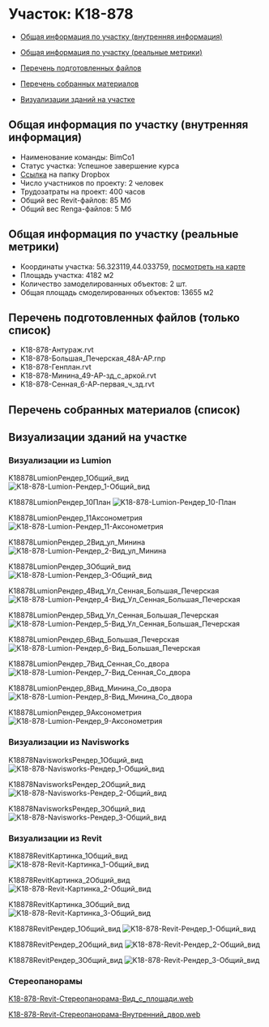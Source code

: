 # Участок: K18-878

* [Общая информация по участку (внутренняя информация)](#Chapter1)

* [Общая информация по участку (реальные метрики)](#Chapter2)

* [Перечень подготовленных файлов](#Chapter3)

* [Перечень собранных материалов](#Chapter4)

* [Визуализации зданий на участке](#Chapter6)

## <a id="Chapter1"></a> Общая информация по участку (внутренняя информация)
+ Наименование команды: BimCo1
+ Статус участка: Успешное завершение курса
+ [Ссылка](https://www.dropbox.com/sh/wvvgv1nw1iqred9/AADH4N8xrDHWq7JeWPBDivmNa/K18_878?dl=0) на папку Dropbox
+ Число участников по проекту: 2 человек
+ Трудозатраты на проект: 400 часов
+ Общий вес Revit-файлов: 85 Мб
+ Общий вес Renga-файлов: 5 Мб
## <a id="Chapter2"></a> Общая информация по участку (реальные метрики)
+ Координаты участка: 56.323119,44.033759, [посмотреть на карте](https://yandex.ru/maps/47/nizhny-novgorod/?ll=44.033759%2C56.323119&z=19)
+ Площадь участка: 4182 м2
+ Количество замоделированных объектов: 2 шт.
+ Общая площадь смоделированных объектов: 13655 м2
## <a id="Chapter3"></a> Перечень подготовленных файлов (только список)
+ K18-878-Антураж.rvt
+ K18-878-Большая_Печерская_48А-АР.rnp
+ K18-878-Генплан.rvt
+ K18-878-Минина_49-АР-зд_c_аркой.rvt
+ K18-878-Сенная_6-АР-первая_ч_зд.rvt
## <a id="Chapter4"></a> Перечень собранных материалов (список)
## <a id="Chapter6"></a> Визуализации зданий на участке
### Визуализации из Lumion
K18878LumionРендер_1Общий_вид
![K18-878-Lumion-Рендер_1-Общий_вид](/Images/K18_878/K18-878-Lumion-Рендер_1-Общий_вид_Compressed.jpg)

K18878LumionРендер_10План
![K18-878-Lumion-Рендер_10-План](/Images/K18_878/K18-878-Lumion-Рендер_10-План_Compressed.jpg)

K18878LumionРендер_11Аксонометрия
![K18-878-Lumion-Рендер_11-Аксонометрия](/Images/K18_878/K18-878-Lumion-Рендер_11-Аксонометрия_Compressed.jpg)

K18878LumionРендер_2Вид_ул_Минина
![K18-878-Lumion-Рендер_2-Вид_ул_Минина](/Images/K18_878/K18-878-Lumion-Рендер_2-Вид_ул_Минина_Compressed.jpg)

K18878LumionРендер_3Общий_вид
![K18-878-Lumion-Рендер_3-Общий_вид](/Images/K18_878/K18-878-Lumion-Рендер_3-Общий_вид_Compressed.jpg)

K18878LumionРендер_4Вид_Ул_Сенная_Большая_Печерская
![K18-878-Lumion-Рендер_4-Вид_Ул_Сенная_Большая_Печерская](/Images/K18_878/K18-878-Lumion-Рендер_4-Вид_Ул_Сенная_Большая_Печерская_Compressed.jpg)

K18878LumionРендер_5Вид_Ул_Сенная_Большая_Печерская
![K18-878-Lumion-Рендер_5-Вид_Ул_Сенная_Большая_Печерская](/Images/K18_878/K18-878-Lumion-Рендер_5-Вид_Ул_Сенная_Большая_Печерская_Compressed.jpg)

K18878LumionРендер_6Вид_Большая_Печерская
![K18-878-Lumion-Рендер_6-Вид_Большая_Печерская](/Images/K18_878/K18-878-Lumion-Рендер_6-Вид_Большая_Печерская_Compressed.jpg)

K18878LumionРендер_7Вид_Сенная_Со_двора
![K18-878-Lumion-Рендер_7-Вид_Сенная_Со_двора](/Images/K18_878/K18-878-Lumion-Рендер_7-Вид_Сенная_Со_двора_Compressed.jpg)

K18878LumionРендер_8Вид_Минина_Со_двора
![K18-878-Lumion-Рендер_8-Вид_Минина_Со_двора](/Images/K18_878/K18-878-Lumion-Рендер_8-Вид_Минина_Со_двора_Compressed.jpg)

K18878LumionРендер_9Аксонометрия
![K18-878-Lumion-Рендер_9-Аксонометрия](/Images/K18_878/K18-878-Lumion-Рендер_9-Аксонометрия_Compressed.jpg)

### Визуализации из Navisworks
K18878NavisworksРендер_1Общий_вид
![K18-878-Navisworks-Рендер_1-Общий_вид](/Images/K18_878/K18-878-Navisworks-Рендер_1-Общий_вид_Compressed.jpg)

K18878NavisworksРендер_2Общий_вид
![K18-878-Navisworks-Рендер_2-Общий_вид](/Images/K18_878/K18-878-Navisworks-Рендер_2-Общий_вид_Compressed.jpg)

K18878NavisworksРендер_3Общий_вид
![K18-878-Navisworks-Рендер_3-Общий_вид](/Images/K18_878/K18-878-Navisworks-Рендер_3-Общий_вид_Compressed.jpg)

### Визуализации из Revit
K18878RevitКартинка_1Общий_вид
![K18-878-Revit-Картинка_1-Общий_вид](/Images/K18_878/K18-878-Revit-Картинка_1-Общий_вид_Compressed.jpg)

K18878RevitКартинка_2Общий_вид
![K18-878-Revit-Картинка_2-Общий_вид](/Images/K18_878/K18-878-Revit-Картинка_2-Общий_вид_Compressed.jpg)

K18878RevitКартинка_3Общий_вид
![K18-878-Revit-Картинка_3-Общий_вид](/Images/K18_878/K18-878-Revit-Картинка_3-Общий_вид_Compressed.jpg)

K18878RevitРендер_1Общий_вид
![K18-878-Revit-Рендер_1-Общий_вид](/Images/K18_878/K18-878-Revit-Рендер_1-Общий_вид_Compressed.jpg)

K18878RevitРендер_2Общий_вид
![K18-878-Revit-Рендер_2-Общий_вид](/Images/K18_878/K18-878-Revit-Рендер_2-Общий_вид_Compressed.jpg)

K18878RevitРендер_3Общий_вид
![K18-878-Revit-Рендер_3-Общий_вид](/Images/K18_878/K18-878-Revit-Рендер_3-Общий_вид_Compressed.jpg)

### Стереопанорамы
[K18-878-Revit-Стереопанорама-Вид_с_площади.web](https://pano.autodesk.com/pano.html?url=jpgs/7d483344-8439-4afa-8da9-a1b6284799f9&version=2)

[K18-878-Revit-Стереопанорама-Внутренний_двор.web](https://pano.autodesk.com/pano.html?url=jpgs/1cd3741f-dadf-499d-ad8a-dc7069e87ec1&version=2)

